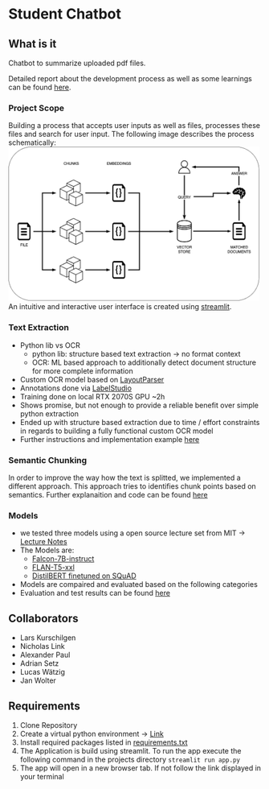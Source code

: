 # Student Chatbot

## What is it
Chatbot to summarize uploaded pdf files.

Detailed report about the development process as well as some learnings can be found [here](./documentation/Report.pdf).

### Project Scope
Building a process that accepts user inputs as well as files, processes these files and search for user input.
The following image describes the process schematically:
<br>
<img src="data/Process.png" alt="process" width="500">
<br>
An intuitive and interactive user interface is created using [streamlit](https://streamlit.io).

### Text Extraction
- Python lib vs OCR
  - python lib: structure based text extraction -> no format context
  - OCR: ML based approach to additionally detect document structure for more complete information
- Custom OCR model based on [LayoutParser](https://github.com/Layout-Parser/layout-parser)
- Annotations done via [LabelStudio](https://labelstud.io/)
- Training done on local RTX 2070S GPU ~2h
- Shows promise, but not enough to provide a reliable benefit over simple python extraction
- Ended up with structure based extraction due to time / effort constraints in regards to building a fully functional custom OCR model
- Further instructions and implementation example [here](documentation/Customizing%20Layout%20Models%20with%20Label%20Studio%20Annotation.ipynb)

### Semantic Chunking
In order to improve the way how the text is splitted, we implemented a different approach. This approach tries to identifies chunk points based on semantics. Further explanaition and code can be found [here](documentation/semantic_chunking.ipynb)

### Models
- we tested three models using a open source lecture set from MIT -> [Lecture Notes](data/test_lecture_set.pdf)
- The Models are:
  - [Falcon-7B-instruct](https://huggingface.co/tiiuae/falcon-7b-instruct)
  - [FLAN-T5-xxl](https://huggingface.co/google/flan-t5-xxl)
  - [DistilBERT finetuned on SQuAD](https://huggingface.co/distilbert-base-uncased-distilled-squad)
- Models are compaired and evaluated based on the following categories
- Evaluation and test results can be found [here](./documentation/Evaluierung.xlsx)

## Collaborators
+ Lars Kurschilgen
+ Nicholas Link
+ Alexander Paul
+ Adrian Setz
+ Lucas Wätzig
+ Jan Wolter


## Requirements

1. Clone Repository
2. Create a virtual python environment -> [Link](https://realpython.com/lessons/creating-virtual-environment/)
3. Install required packages listed in [requirements.txt](./requirements.txt)
4. The Application is build using streamlit. To run the app execute the following command in the projects directory ```streamlit run app.py```
5. The app will open in a new browser tab. If not follow the link displayed in your terminal

